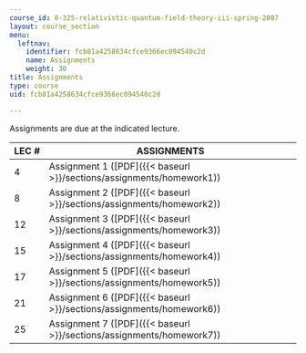 ```yaml
---
course_id: 8-325-relativistic-quantum-field-theory-iii-spring-2007
layout: course_section
menu:
  leftnav:
    identifier: fcb81a4258634cfce9366ec094540c2d
    name: Assignments
    weight: 30
title: Assignments
type: course
uid: fcb81a4258634cfce9366ec094540c2d

---
```


Assignments are due at the indicated lecture.

| LEC # | ASSIGNMENTS |
| --- | --- |
| 4 | Assignment 1 ([PDF]({{< baseurl >}}/sections/assignments/homework1)) |
| 8 | Assignment 2 ([PDF]({{< baseurl >}}/sections/assignments/homework2)) |
| 12 | Assignment 3 ([PDF]({{< baseurl >}}/sections/assignments/homework3)) |
| 15 | Assignment 4 ([PDF]({{< baseurl >}}/sections/assignments/homework4)) |
| 17 | Assignment 5 ([PDF]({{< baseurl >}}/sections/assignments/homework5)) |
| 21 | Assignment 6 ([PDF]({{< baseurl >}}/sections/assignments/homework6)) |
| 25 | Assignment 7 ([PDF]({{< baseurl >}}/sections/assignments/homework7))